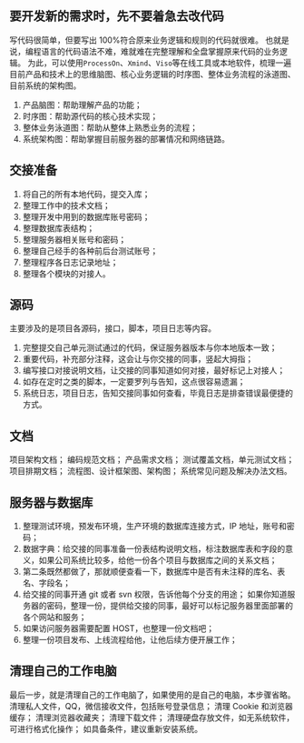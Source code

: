 ## 要开发新的需求时，先不要着急去改代码

写代码很简单，但要写出 100%符合原来业务逻辑和规则的代码就很难。
也就是说，编程语言的代码语法不难，难就难在完整理解和全盘掌握原来代码的业务逻辑。
为此，可以使用`ProcessOn`、`Xmind`、`Viso`等在线工具或本地软件，梳理一遍目前产品和技术上的思维脑图、核心业务逻辑的时序图、整体业务流程的泳道图、目前系统的架构图。

1. 产品脑图：帮助理解产品的功能；
2. 时序图：帮助源代码的核心技术实现；
3. 整体业务泳道图：帮助从整体上熟悉业务的流程；
4. 系统架构图：帮助掌握目前服务器的部署情况和网络链路。

## 交接准备

1. 将自己的所有本地代码，提交入库；
2. 整理工作中的技术文档；
3. 整理开发中用到的数据库账号密码；
4. 整理数据库表结构；
5. 整理服务器相关账号和密码；
6. 整理自己经手的各种前后台测试账号；
7. 整理程序各日志记录地址；
8. 整理各个模块的对接人。

## 源码

主要涉及的是项目各源码，接口，脚本，项目日志等内容。

1. 完整提交自己单元测试通过的代码，保证服务器版本与你本地版本一致；
2. 重要代码，补充部分注释，这会让与你交接的同事，竖起大拇指；
3. 编写接口对接说明文档，让交接的同事知道如何对接，最好标记上对接人；
4. 如存在定时之类的脚本，一定要罗列与告知，这点很容易遗漏；
5. 系统日志，项目日志，告知交接同事如何查看，毕竟日志是排查错误最便捷的方式。

## 文档

项目架构文档；
编码规范文档；
产品需求文档；
测试覆盖文档，单元测试文档；
项目排期文档；
流程图、设计框架图、架构图；
系统常见问题及解决办法文档。

## 服务器与数据库

1. 整理测试环境，预发布环境，生产环境的数据库连接方式，IP 地址，账号和密码；
2. 数据字典：给交接的同事准备一份表结构说明文档，标注数据库表和字段的意义，如果公司系统比较多，给他一份各个项目与数据库之间的关系文档；
3. 第二条既然都做了，那就顺便查看一下，数据库中是否有未注释的库名、表名、字段名；
4. 给交接的同事开通 git 或者 svn 权限，告诉他每个分支的用途；
   如果你知道服务器的密码，整理一份，提供给交接的同事，最好可以标记服务器里面部署的各个网站和服务；
5. 如果访问服务器需要配置 HOST，也整理一份文档吧；
6. 整理一份项目发布、上线流程给他，让他后续方便开展工作；

## 清理自己的工作电脑

最后一步，就是清理自己的工作电脑了，如果使用的是自己的电脑，本步骤省略。
清理私人文件，QQ，微信接收文件，包括账号登录信息；
清理 Cookie 和浏览器缓存；
清理浏览器收藏夹；
清理下载文件；
清理硬盘存放文件，如无系统软件，可进行格式化操作；
如具备条件，建议重新安装系统。
